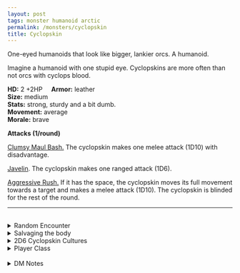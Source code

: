 ```yaml
---
layout: post
tags: monster humanoid arctic
permalink: /monsters/cyclopskin
title: Cyclopskin
---
```


One-eyed humanoids that look like bigger, lankier orcs. A humanoid.

Imagine a humanoid with one stupid eye. Cyclopskins are more often than not orcs with cyclops blood.

**HD:** 2 +2HP  &nbsp; &nbsp;  **Armor:** leather <br>
**Size:** medium <br>
**Stats:** strong, sturdy and a bit dumb. <br>
**Movement:** average <br>
**Morale:** brave <br>

**Attacks (1/round)**

<ins>Clumsy Maul Bash.</ins> The cyclopskin makes one melee attack (1D10) with disadvantage.

<ins>Javelin</ins>. The cyclopskin makes one ranged attack (1D6).

<ins>Aggressive Rush.</ins> If it has the space, the cyclopskin moves its full movement towards a target and makes a melee attack (1D10). The cyclopskin is blinded for the rest of the round.
<br>

---

<br> 

<details markdown="1">
<summary>Random Encounter</summary>

1. **Monster:** 2D4 cyclopskins & ... (1D4)
    1. 1 [cyclops](/monsters/cyclops)
    1. 1 [shaman](/monsters/shaman)
    1. 1D4 of them are [warriors](/monsters/warrior) or [goons](/monsters/goon)
    1. roll twice
1. **Lair:** A cyclopean temple to the One-Eyed God of the orcs. <br>	&nbsp; OR <br>	**Omen:** War chants to the One-Eyed God.
1. **Spoor:** A dead body, with one rock smashed in the eyes.
1. **Tracks:** Singe eyes craved on rocks.
1. **Trace:** A broken spear.
1. **Trace:** Statue of a cyclops.
</details>

<details markdown="1">
<summary>Salvaging the body</summary>
## Loot

You find the monster's weapons and ... (Roll as many times as the HD of the monster)

1. A javelin, broken
1. A net.
1. A javelin.
1. Two javelins.
1. Pillaged silverware (Valuable).
1. A rock fetish of the one-eyed god.
</details>

<details markdown="1">
<summary>2D6 Cyclopskin Cultures</summary>

Combine the result of both tables to get the broad lines of this humanoid culture in this part of the world.

**Cultures**
1. The ones that live in caves.
1. The ones that live on rafts. 
1. The ones that live as an upper cast among orcs.
1. The ones that joined the local horde.
1. The ones that ride on dinosaurs.
1. The ones that tend to a primeval temple.

**Features**
1. They are affraid of the sky and birds.
1. They are half elves.
1. They are half orcs.
1. They see all other humanoids as rivals.
1. Their leader is a mountain sized cyclops.
1. They are led by a beholder.
</details>

<details markdown="1">
<summary>Player Class</summary>
Play as a [Cyclopskin](/class/fighter/cyclopskin)!
</details>

<br> 

<details markdown="1">
<summary>DM Notes</summary>
The cyclops has the problem of many giants in DnD in the fact that they have no abilities besides being big. It's a bit sad, especially for something as visualy striking as the cyclops. What I did was to give its eye a power and a reason to exploit this weakness.
</details>
